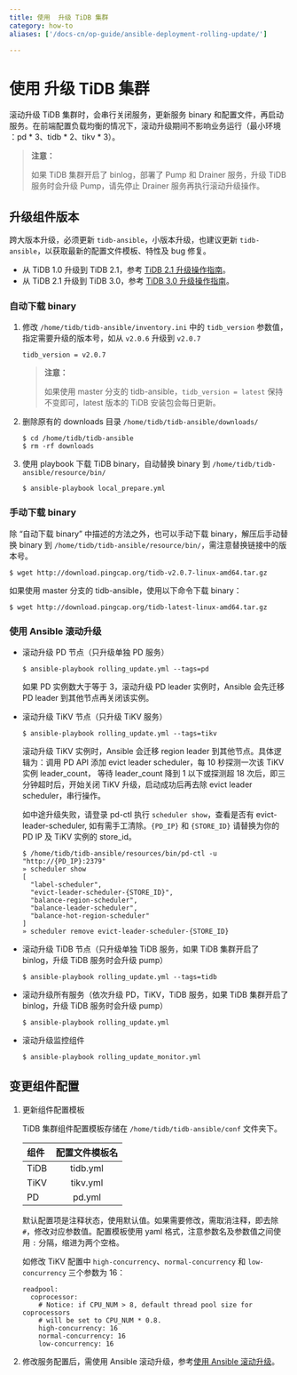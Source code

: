 ```yaml
---
title: 使用  升级 TiDB 集群
category: how-to
aliases: ['/docs-cn/op-guide/ansible-deployment-rolling-update/']

---
```


# 使用  升级 TiDB 集群

滚动升级 TiDB 集群时，会串行关闭服务，更新服务 binary 和配置文件，再启动服务。在前端配置负载均衡的情况下，滚动升级期间不影响业务运行（最小环境 ：pd \* 3、tidb \* 2、tikv \* 3）。

> **注意：**
>
> 如果 TiDB 集群开启了 binlog，部署了 Pump 和 Drainer 服务，升级 TiDB 服务时会升级 Pump，请先停止 Drainer 服务再执行滚动升级操作。

## 升级组件版本

跨大版本升级，必须更新 `tidb-ansible`，小版本升级，也建议更新 `tidb-ansible`，以获取最新的配置文件模板、特性及 bug 修复。

- 从 TiDB 1.0 升级到 TiDB 2.1，参考 [TiDB 2.1 升级操作指南](/how-to/upgrade/to-tidb-2.1.md)。
- 从 TiDB 2.1 升级到 TiDB 3.0，参考 [TiDB 3.0 升级操作指南](/how-to/upgrade/from-previous-version.md)。

### 自动下载 binary

1. 修改 `/home/tidb/tidb-ansible/inventory.ini` 中的 `tidb_version` 参数值，指定需要升级的版本号，如从 `v2.0.6` 升级到 `v2.0.7`

    ```
    tidb_version = v2.0.7
    ```

    > **注意：**
    >
    > 如果使用 master 分支的 tidb-ansible，`tidb_version = latest` 保持不变即可，latest 版本的 TiDB 安装包会每日更新。

2. 删除原有的 downloads 目录 `/home/tidb/tidb-ansible/downloads/`

    ```
    $ cd /home/tidb/tidb-ansible
    $ rm -rf downloads
    ```

3. 使用 playbook 下载 TiDB binary，自动替换 binary 到 `/home/tidb/tidb-ansible/resource/bin/`

    ```
    $ ansible-playbook local_prepare.yml
    ```

### 手动下载 binary

除 “自动下载 binary” 中描述的方法之外，也可以手动下载 binary，解压后手动替换 binary 到 `/home/tidb/tidb-ansible/resource/bin/`，需注意替换链接中的版本号。

```
$ wget http://download.pingcap.org/tidb-v2.0.7-linux-amd64.tar.gz
```

如果使用 master 分支的 tidb-ansible，使用以下命令下载 binary：

```
$ wget http://download.pingcap.org/tidb-latest-linux-amd64.tar.gz
```

### 使用 Ansible 滚动升级

- 滚动升级 PD 节点（只升级单独 PD 服务）

    ```
    $ ansible-playbook rolling_update.yml --tags=pd
    ```

    如果 PD 实例数大于等于 3，滚动升级 PD leader 实例时，Ansible 会先迁移 PD leader 到其他节点再关闭该实例。

- 滚动升级 TiKV 节点（只升级 TiKV 服务）

    ```
    $ ansible-playbook rolling_update.yml --tags=tikv
    ```

    滚动升级 TiKV 实例时，Ansible 会迁移 region leader 到其他节点。具体逻辑为：调用 PD API 添加 evict leader scheduler，每 10 秒探测一次该 TiKV 实例 leader_count， 等待 leader_count 降到 1 以下或探测超 18 次后，即三分钟超时后，开始关闭 TiKV 升级，启动成功后再去除 evict leader scheduler，串行操作。

    如中途升级失败，请登录 pd-ctl 执行 `scheduler show`，查看是否有 evict-leader-scheduler, 如有需手工清除。`{PD_IP}` 和 `{STORE_ID}` 请替换为你的 PD IP 及 TiKV 实例的 store_id。

    ```
    $ /home/tidb/tidb-ansible/resources/bin/pd-ctl -u "http://{PD_IP}:2379"
    » scheduler show
    [
      "label-scheduler",
      "evict-leader-scheduler-{STORE_ID}",
      "balance-region-scheduler",
      "balance-leader-scheduler",
      "balance-hot-region-scheduler"
    ]
    » scheduler remove evict-leader-scheduler-{STORE_ID}
    ```

- 滚动升级 TiDB 节点（只升级单独 TiDB 服务，如果 TiDB 集群开启了 binlog，升级 TiDB 服务时会升级 pump）

    ```
    $ ansible-playbook rolling_update.yml --tags=tidb
    ```

- 滚动升级所有服务（依次升级 PD，TiKV，TiDB 服务，如果 TiDB 集群开启了 binlog，升级 TiDB 服务时会升级 pump）

    ```
    $ ansible-playbook rolling_update.yml
    ```

- 滚动升级监控组件

    ```
    $ ansible-playbook rolling_update_monitor.yml
    ```

## 变更组件配置

1. 更新组件配置模板

    TiDB 集群组件配置模板存储在 `/home/tidb/tidb-ansible/conf` 文件夹下。

    | 组件       | 配置文件模板名     |
    | :-------- | :----------: |
    | TiDB | tidb.yml  |
    | TiKV | tikv.yml  |
    | PD | pd.yml  |

    默认配置项是注释状态，使用默认值。如果需要修改，需取消注释，即去除 `#`，修改对应参数值。配置模板使用 yaml 格式，注意参数名及参数值之间使用 `:` 分隔，缩进为两个空格。

    如修改 TiKV 配置中  `high-concurrency`、`normal-concurrency` 和 `low-concurrency` 三个参数为 16：

    ```
    readpool:
      coprocessor:
        # Notice: if CPU_NUM > 8, default thread pool size for coprocessors
        # will be set to CPU_NUM * 0.8.
        high-concurrency: 16
        normal-concurrency: 16
        low-concurrency: 16
    ```

2. 修改服务配置后，需使用 Ansible 滚动升级，参考[使用 Ansible 滚动升级](#使用-ansible-滚动升级)。
